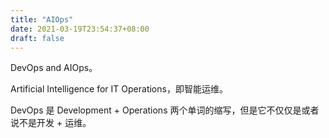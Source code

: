 ```yaml
---
title: "AIOps"
date: 2021-03-19T23:54:37+08:00
draft: false
---
```


DevOps and AIOps。

Artificial Intelligence for IT Operations，即智能运维。

DevOps 是 Development + Operations 两个单词的缩写，但是它不仅仅是或者说不是开发 + 运维。
